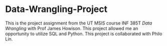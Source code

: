 # Data-Wrangling-Project
This is the project assignment from the UT MSIS course INF 385T _Data Wrangling_  with Prof James Howison.
This project allowed me an opportunity to utilize SQL and Python.
This project is collaborated with Philo Lin.



